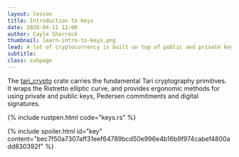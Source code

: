 ```yaml
---
layout: lesson
title: Introduction to Keys
date: 2020-04-11 12:00
author: Cayle Sharrock
thumbnail: learn-intro-to-keys.png
lead: A lot of cryptocurrency is built on top of public and private key infrastructure.
subtitle: 
class: subpage
---
```


The [tari_crypto](https://docs.rs/tari_crypto) crate carries the fundamental Tari cryptography primitives. It wraps the
Ristretto elliptic curve, and provides ergonomic methods for using private and public keys, Pedersen commitments  and
digital signatures.


{% include rustpen.html code="keys.rs" %}

{% include spoiler.html id="key" content="bec7f50a7307aff31eef64789bcd50e996e4b16b9f974cabef4800add830392f" %}
